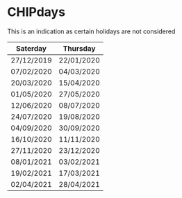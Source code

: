 # CHIPdays

This is an indication as certain holidays are not considered

Saterday | Thursday
--- | ---
27/12/2019 | 22/01/2020
07/02/2020 | 04/03/2020
20/03/2020 | 15/04/2020
01/05/2020 | 27/05/2020
12/06/2020 | 08/07/2020
24/07/2020 | 19/08/2020
04/09/2020 | 30/09/2020
16/10/2020 | 11/11/2020
27/11/2020 | 23/12/2020
08/01/2021 | 03/02/2021
19/02/2021 | 17/03/2021
02/04/2021 | 28/04/2021
